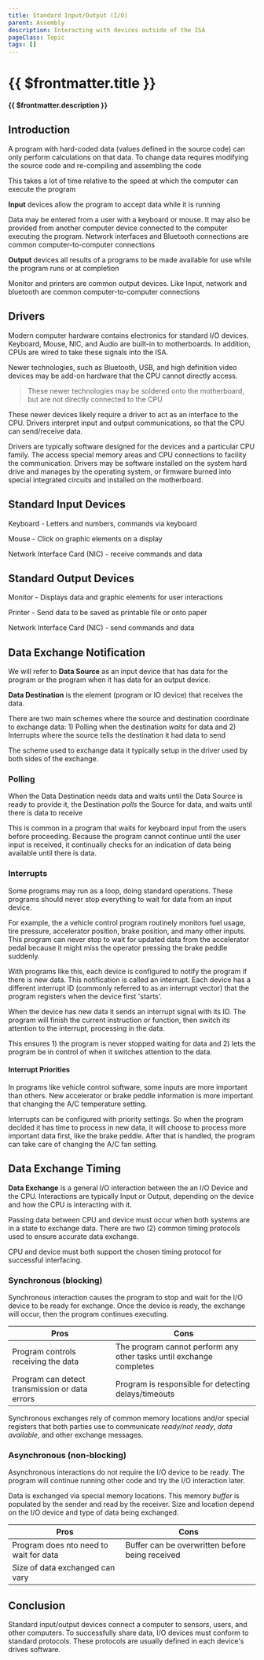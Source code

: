 ```yaml
---
title: Standard Input/Output (I/O)
parent: Assembly
description: Interacting with devices outside of the ISA
pageClass: Topic
tags: []
---
```


# {{ $frontmatter.title }}
**{{ $frontmatter.description }}**

<KeyConcepts :ConceptArray= "[
{
  Concept:'Software in much more useful if it can interacts with users and other systems',
  Details:'Accepting input and providing outputs to/from a user or other system allows software to solve more complicated problems.'
},
{
  Concept:'Input from users make software more dynamic',
  Details:'Programs do not require hard-coded data to solve problems if a user or other system can supply live data. Computer-controlled rocket guidance systems require real-time data from a variety of sensors to make quick decisions during launch'
},
{
  Concept:'Output to users or other systems make software more useful',
  Details:'Displaying or sending data as it changes allow users and other systems to react more quickly, and more often'
},
]" />

## Introduction

A program with hard-coded data (values defined in the source code) can only perform calculations on that data. To change data requires modifying the source code and re-compiling and assembling the code

This takes a lot of time relative to the speed at which the computer can execute the program

**Input** devices allow the program to accept data while it is running

Data may be entered from a user with a keyboard or mouse. It may also be provided from another computer device connected to the computer executing the program. Network interfaces and Bluetooth connections are common computer-to-computer connections

**Output** devices all results of a programs to be made available for use while the program runs or at completion

Monitor and printers are common output devices. Like Input, network and bluetooth are common computer-to-computer connections

## Drivers

Modern computer hardware contains electronics for standard I/O devices. Keyboard, Mouse, NIC, and Audio are built-in to motherboards. In addition, CPUs are wired to take these signals into the ISA.

Newer technologies, such as Bluetooth, USB, and high definition video devices may be add-on hardware that the CPU cannot directly access.

> These newer technologies may be soldered onto the motherboard, but are not directly connected to the CPU

These newer devices likely require a driver to act as an interface to the CPU. Drivers interpret input and output communications, so that the CPU can send/receive data.

<QuestionTF question="Drivers are needed for any new I/O device that the CPU does not know how to 'talk' to already." answer='true' rightAnswerFeedback="Yes, this is a pretty good systems allowing computers to use new devices without needing a new CPU" wrongAnswerFeedback="Incorrect. Driver are effectively 'translators' between the device and the CPU. Using a translator for a new device, the CPU will be able to 'understand' it"/>

Drivers are typically software designed for the devices and a particular CPU family. The access special memory areas and CPU connections to facility the communication. Drivers may be software installed on the system hard drive and manages by the operating system, or firmware burned into special integrated circuits and installed on the motherboard.

## Standard Input Devices
Keyboard - Letters and numbers, commands via keyboard

Mouse - Click on graphic elements on a display

Network Interface Card (NIC) - receive commands and data

## Standard Output Devices
Monitor - Displays data and graphic elements for user interactions

Printer - Send data to be saved as printable file or onto paper

Network Interface Card (NIC) - send commands and data

<QuestionTF question="Devices can be only an Input or an Output devices, but not both" answer='false' rightAnswerFeedback="Devices like WiFi adapters send and receive data" wrongAnswerFeedback="Some devices, like network cards are both"/> 

## Data Exchange Notification

We will refer to **Data Source** as an input device that has data for the program or the program when it has data for an output device.

**Data Destination** is the element (program or IO device) that receives the data.

There are two main schemes where the source and destination coordinate to exchange data: 1) Polling when the destination *waits* for data and 2) Interrupts where the source tells the destination it had data to send

The scheme used to exchange data it typically setup in the driver used by both sides of the exchange.

<QuestionMC question="An example of a Data Exchange Notification in a classroom setting is:" answer='D' AChoice="Two students passing a notes with jokes about the instructor's clothing" BChoice="Instructor starting the lecture" CChoice="Student starts talking during lecture" DChoice="Student raised hand to speak in class" rightAnswerFeedback="The student is letting the instructor know that wish to speak. This notify the instructor who now must decide how to respond." wrongAnswerFeedback="The other answers are related to Data Exchange, but they do not include a notification"/>

### Polling

When the Data Destination needs data and waits until the Data Source is ready to provide it, the Destination *polls* the Source for data, and waits until there is data to receive

This is common in a program that waits for keyboard input from the users before proceeding. Because the program cannot continue until the user input is received, it continually checks for an indication of data being available until there is data.

<QuestionTF question="An example of Polling in a classroom is when the instructor asks 'are there any questions'?" answer='true' rightAnswerFeedback="The instructor has stopped the lecture and is waiting for a reply. If none is received, the lecture will continue" wrongAnswerFeedback="Because the instructor stops to ask, it is polling"/> 

### Interrupts

Some programs may run as a loop, doing standard operations. These programs should never stop everything to wait for data from an input device.

For example, the a vehicle control program routinely monitors fuel usage, tire pressure, accelerator position, brake position, and many other inputs. This program can never stop to wait for updated data from the accelerator pedal because it might miss the operator pressing the brake peddle suddenly.

With programs like this, each device is configured to notify the program if there is new data. This notification is called an interrupt. Each device has a different interrupt ID (commonly referred to as an interrupt vector) that the program registers when the device first 'starts'.

When the device has new data it sends an interrupt signal with its ID. The program will finish the current instruction or function, then switch its attention to the interrupt, processing in the data.

This ensures 1) the program is never stopped waiting for data and 2) lets the program be in control of when it switches attention to the data.

<QuestionTF question="An example of Interrupts in a classroom is when a student raises their hand and the instructor gives then the 'let me finish my thought' hand gesture" answer='true' rightAnswerFeedback="The instructor knows there is something else that needs their attention. They will finish what they are doing and attend to the student soon" wrongAnswerFeedback="The student did 'interrupt' the lecture for a question. The instructor noted the request, but finished their thought before addressing the student's request"/> 

#### Interrupt Priorities 

In programs like vehicle control software, some inputs are more important than others. New accelerator or brake peddle information is more important that changing the A/C temperature setting.

Interrupts can be configured with priority settings. So when the program decided it has time to process in new data, it will choose to process more important data first, like the brake peddle. After that is handled, the program can take care of changing the A/C fan setting.

<QuestionTF question="When an instructor has two (2) students 'interrupting' the lecture, they should prioritize the interrupts by 'first hand up'" answer='true' rightAnswerFeedback="Given all things equal, this is the common courtesy way instructors handle this situation" wrongAnswerFeedback="If there is no obvious indication that one student 'should' go before the other, 'first hand up' is pretty standard stuff"/> 

<QuestionTF question="If, in the previous question, one of the students has a very frightened expression and is waving their hand franticly, the instructor should prioritize that student's 'interrupt' first" answer='true' rightAnswerFeedback="Yep. The issue the student wishes to share may be important to everyone in class" wrongAnswerFeedback="Oh, my. Wow"/> 

## Data Exchange Timing

**Data Exchange** is a general I/O interaction between the an I/O Device and the CPU. Interactions are typically Input or Output, depending on the device and how the CPU is interacting with it.

Passing data between CPU and device must occur when both systems are in a state to exchange data. There are two (2) common timing protocols used to ensure accurate data exchange.

CPU and device must both support the chosen timing protocol for successful interfacing.

### Synchronous (blocking)

Synchronous interaction causes the program to stop and wait for the I/O device to be ready for exchange. Once the device is ready, the exchange will occur, then the program continues executing.

|Pros|Cons|
|-|-|
| Program controls receiving the data | The program cannot perform any other tasks until exchange completes |
| Program can detect transmission or data errors | Program is responsible for detecting delays/timeouts|

Synchronous exchanges rely of common memory locations and/or special registers that both parties use to communicate *ready/not ready*, *data available*, and other exchange messages.

### Asynchronous (non-blocking)
Asynchronous interactions do not require the I/O device to be ready. The program will continue running other code and try the I/O interaction later.

Data is exchanged via special memory locations. This memory *buffer* is populated by the sender and read by the receiver. Size and location depend on the I/O device and type of data being exchanged.

|Pros|Cons|
|-|-|
| Program does nto need to wait for data | Buffer can be overwritten before being received |
| Size of data exchanged can vary |  |

## Conclusion

Standard input/output devices connect a computer to sensors, users, and other computers. To successfully share data, I/O devices must conform to standard protocols. These protocols are usually defined in each device's drives software.